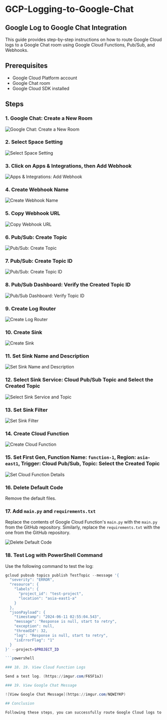 # GCP-Logging-to-Google-Chat

## Google Log to Google Chat Integration

This guide provides step-by-step instructions on how to route Google Cloud logs to a Google Chat room using Google Cloud Functions, Pub/Sub, and Webhooks.

## Prerequisites

- Google Cloud Platform account
- Google Chat room
- Google Cloud SDK installed

## Steps

### 1. Google Chat: Create a New Room

![Google Chat: Create a New Room](https://imgur.com/KdPnTEs)

### 2. Select Space Setting

![Select Space Setting](https://imgur.com/ithRBdA)

### 3. Click on Apps & Integrations, then Add Webhook

![Apps & Integrations: Add Webhook](https://imgur.com/xWTNEFf)

### 4. Create Webhook Name

![Create Webhook Name](https://imgur.com/DbjpOxQ)

### 5. Copy Webhook URL

![Copy Webhook URL](https://imgur.com/ISoTHfc)

### 6. Pub/Sub: Create Topic

![Pub/Sub: Create Topic](https://imgur.com/OiMYIrI)

### 7. Pub/Sub: Create Topic ID

![Pub/Sub: Create Topic ID](https://imgur.com/eTnD5xF)

### 8. Pub/Sub Dashboard: Verify the Created Topic ID

![Pub/Sub Dashboard: Verify Topic ID](https://imgur.com/mYEDhtQ)

### 9. Create Log Router

![Create Log Router](https://imgur.com/dvUCITw)

### 10. Create Sink

![Create Sink](https://imgur.com/POfGPmD)

### 11. Set Sink Name and Description

![Set Sink Name and Description](https://imgur.com/EvFmisb)

### 12. Select Sink Service: Cloud Pub/Sub Topic and Select the Created Topic

![Select Sink Service and Topic](https://imgur.com/nEeCTUQ)

### 13. Set Sink Filter

![Set Sink Filter](https://imgur.com/T5lzak4)

### 14. Create Cloud Function

![Create Cloud Function](https://imgur.com/II2kww2)

### 15. Set First Gen, Function Name: `function-1`, Region: `asia-east1`, Trigger: Cloud Pub/Sub, Topic: Select the Created Topic

![Set Cloud Function Details](https://imgur.com/2nz3zYt)

### 16. Delete Default Code

Remove the default files.

### 17. Add `main.py` and `requirements.txt`

Replace the contents of Google Cloud Function's `main.py` with the `main.py` from the GitHub repository. Similarly, replace the `requirements.txt` with the one from the GitHub repository.

![Delete Default Code](https://imgur.com/CNzKQO4)

### 18. Test Log with PowerShell Command

Use the following command to test the log:

```powershell
gcloud pubsub topics publish TestTopic --message '{
  "severity": "ERROR",
  "resource": {
    "labels": {
      "project_id": "test-project",      
      "location": "asia-east1-a"
    }
  },
  "jsonPayload": {
    "timestamp": "2024-06-11 02:55:04.543",    
    "message": "Response is null, start to retry",
    "exception": null,
    "threadId": 32,
    "log": "Response is null, start to retry",
    "isErrorFlag": "1"
  }
}' --project=$PROJECT_ID

```powershell

### 18. 19. View Cloud Function Logs

Send a test log. (https://imgur.com/F65F1aJ)

### 19. View Google Chat Message

![View Google Chat Message](https://imgur.com/NQWIYKP)

## Conclusion

Following these steps, you can successfully route Google Cloud logs to a Google Chat room for monitoring and alerting purposes. This setup leverages Google Cloud Functions, Pub/Sub, and Webhooks to achieve real-time log monitoring.


